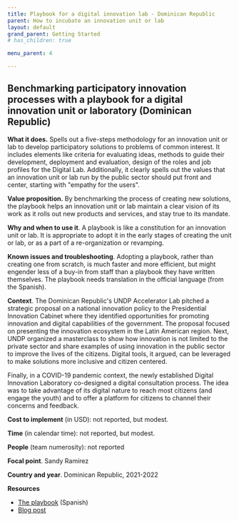 ```yaml
---
title: Playbook for a digital innovation lab - Dominican Republic
parent: How to incubate an innovation unit or lab
layout: default
grand_parent: Getting Started
# has_children: true

menu_parent: 4

---
```


## Benchmarking participatory innovation processes with a playbook for a digital innovation unit or laboratory (Dominican Republic)

**What it does.** Spells out a five-steps methodology for an innovation unit or lab to develop participatory solutions to problems of common interest. It includes elements like criteria for evaluating ideas, methods to guide their development, deployment and evaluation, design of the roles and job profiles for the Digital Lab. Additionally, it clearly spells out the values that an innovation unit or lab run by the public sector should put front and center, starting with "empathy for the users".

**Value proposition.** By benchmarking the process of creating new solutions, the playbook helps an innovation unit or lab maintain a clear vision of its work as it rolls out new products and services, and stay true to its mandate.

**Why and when to use it**. A playbook is like a constitution for an innovation unit or lab. It is appropriate to adopt it in the early stages of creating the unit or lab, or as a part of a re-organization or revamping.

**Known issues and troubleshooting**. Adopting a playbook, rather than creating one from scratch, is much faster and more efficient, but might engender less of a buy-in from staff than a playbook they have written themselves. The playbook needs translation in the official language (from the Spanish).

**Context**. The Dominican Republic's UNDP Accelerator Lab pitched a strategic proposal on a national innovation policy to the Presidential Innovation Cabinet where they identified opportunities for promoting innovation and digital capabilities of the government. The proposal focused on presenting the innovation ecosystem in the Latin American region. Next, UNDP organized a masterclass to show how innovation is not limited to the private sector and share examples of using innovation in the public sector to improve the lives of the citizens. Digital tools, it argued, can be leveraged to make solutions more inclusive and citizen centered.

Finally, in a COVID-19 pandemic context, the newly established Digital Innovation Laboratory co-designed a digital consultation process. The idea was to take advantage of its digital nature to reach most citizens (and engage the youth) and to offer a platform for citizens to channel their concerns and feedback.

**Cost to implement** (in USD): not reported, but modest.

**Time** (in calendar time): not reported, but modest.

**People** (team numerosity): not reported

**Focal point**. Sandy Ramirez

**Country and year**. Dominican Republic, 2021-2022

**Resources**

- [The playbook](https://undp.sharepoint.com/:b:/s/AcceleratorLabsNetwork/EYtr4ZB8qFdBvQfXyzME_vgBIqN5mHUScqG2aXkqZ3lg1Q?e=PsqVLD) (Spanish)
- [Blog post](https://www.undp.org/es/dominican-republic/blog/supporting-innovation-systemic-change-through-public-policy-case-dominican-republic)